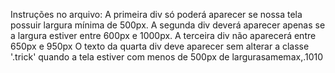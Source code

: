 Instruções no arquivo:
  A primeira div só poderá aparecer se nossa tela possuir largura mínima de 500px.
  A segunda div deverá aparecer apenas se a largura estiver entre 600px e 1000px.
  A terceira div não aparecerá entre 650px e 950px
  O texto da quarta div deve aparecer sem alterar a classe '.trick' quando a tela estiver com menos de 500px de largurasamemax,.1010
  